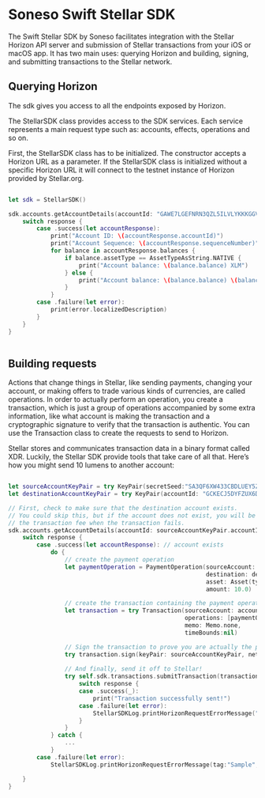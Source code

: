 # Soneso Swift Stellar SDK


The Swift Stellar SDK by Soneso facilitates integration with the Stellar Horizon API server and submission of Stellar transactions from your iOS or macOS app. It has two main uses: querying Horizon and building, signing, and submitting transactions to the Stellar network.


## Querying Horizon

The sdk gives you access to all the endpoints exposed by Horizon.

The StellarSDK class provides access to the SDK services. Each service represents a main request type such as: accounts, effects, operations and so on.

First, the StellarSDK class has to be initialized. The constructor accepts a Horizon URL as a parameter. If the StellarSDK class is initialized without a specific Horizon URL it will connect to the testnet instance of Horizon provided by Stellar.org.

```swift

let sdk = StellarSDK()

sdk.accounts.getAccountDetails(accountId: "GAWE7LGEFNRN3QZL5ILVLYKKKGGVYCXXDCIBUJ3RVOC2ZWW6WLGK76TJ") { (response) -> (Void) in
    switch response {
        case .success(let accountResponse):
            print("Account ID: \(accountResponse.accountId)")
            print("Account Sequence: \(accountResponse.sequenceNumber)")
            for balance in accountResponse.balances {
                if balance.assetType == AssetTypeAsString.NATIVE {
                    print("Account balance: \(balance.balance) XLM")
                } else {
                    print("Account balance: \(balance.balance) \(balance.assetCode!) of issuer: \(balance.assetIssuer!)")
                }
            }
        case .failure(let error):
            print(error.localizedDescription)
        }
    }
}
 
```
## Building requests

Actions that change things in Stellar, like sending payments, changing your account, or making offers to trade various kinds of currencies, are called operations. In order to actually perform an operation, you create a transaction, which is just a group of operations accompanied by some extra information, like what account is making the transaction and a cryptographic signature to verify that the transaction is authentic. You can use the Transaction class to create the requests to send to Horizon. 

Stellar stores and communicates transaction data in a binary format called XDR. Luckily, the Stellar SDK provide tools that take care of all that. Here’s how you might send 10 lumens to another account:

```swift

let sourceAccountKeyPair = try KeyPair(secretSeed:"SA3QF6XW433CBDLUEY5ZAMHYJLJNHBBOPASLJLO4QKH75HRRXZ3UM2YJ")
let destinationAccountKeyPair = try KeyPair(accountId: "GCKECJ5DYFZUX6DMTNJFHO2M4QKTUO5OS5JZ4EIIS7C3VTLIGXNGRTRC")

// First, check to make sure that the destination account exists.
// You could skip this, but if the account does not exist, you will be charged
// the transaction fee when the transaction fails.
sdk.accounts.getAccountDetails(accountId: sourceAccountKeyPair.accountId) { (response) -> (Void) in
    switch response {
        case .success(let accountResponse): // account exists
            do {
                // create the payment operation
                let paymentOperation = PaymentOperation(sourceAccount: sourceAccountKeyPair,
                                                        destination: destinationAccountKeyPair,
                                                        asset: Asset(type: AssetType.ASSET_TYPE_NATIVE)!,
                                                        amount: 10.0)

                // create the transaction containing the payment operation  
                let transaction = try Transaction(sourceAccount: accountResponse,
                                                  operations: [paymentOperation],
                                                  memo: Memo.none,
                                                  timeBounds:nil)

                // Sign the transaction to prove you are actually the person sending it.
                try transaction.sign(keyPair: sourceAccountKeyPair, network: Network.testnet)
                
                // And finally, send it off to Stellar!
                try self.sdk.transactions.submitTransaction(transaction: transaction) { (response) -> (Void) in
                    switch response {
                    case .success(_):
                        print("Transaction successfully sent!")
                    case .failure(let error):
                        StellarSDKLog.printHorizonRequestErrorMessage("Sample", horizonRequestError:error)
                    }
                }
            } catch {
                ...
            }
        case .failure(let error):
            StellarSDKLog.printHorizonRequestErrorMessage(tag:"Sample", horizonRequestError:error)

    }
}
```